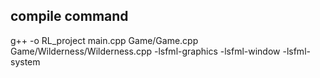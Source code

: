 ## compile command
g++ -o RL_project main.cpp Game/Game.cpp Game/Wilderness/Wilderness.cpp -lsfml-graphics -lsfml-window -lsfml-system